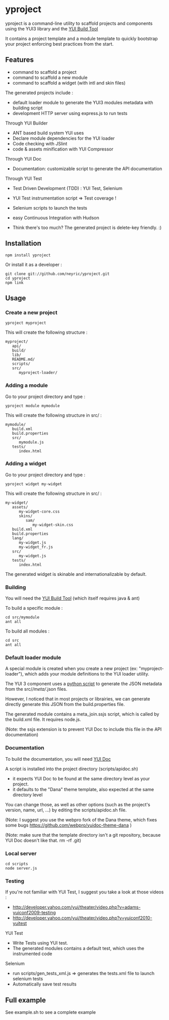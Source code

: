 # yproject

yproject is a command-line utility to scaffold projects and components using the YUI3 library and the [YUI Build Tool](http://yuilibrary.com/projects/builder)

It contains a project template and a module template to quickly bootstrap your project enforcing best practices from the start.

## Features

 * command to scaffold a project
 * command to scaffold a new module
 * command to scaffold a widget (with intl and skin files)

The generated projects include :

 * default loader module to generate the YUI3 modules metadata with building script
 * development HTTP server using express.js to run tests

Through YUI Builder 

 * ANT based build system YUI uses
 * Declare module dependencies for the YUI loader
 * Code checking with JSlint
 * code & assets minification with YUI Compressor
 
Through YUI Doc

 * Documentation: customizable script to generate the API documentation
 
Through YUI Test

 * Test Driven Development (TDD) : YUI Test, Selenium
 * YUI Test instrumentation script => Test coverage !
 * Selenium scripts to launch the tests
 * easy Continuous Integration with Hudson
 
 * Think there's too much? The generated project is delete-key friendly. :)

## Installation

    npm install yproject

Or install it as a developer :

    git clone git://github.com/neyric/yproject.git
    cd yproject
    npm link


## Usage

### Create a new project

    yproject myproject
    
This will create the following structure :

    myproject/
       api/
       build/
       lib/
       README.md/
       scripts/
       src/
          myproject-loader/

### Adding a module

Go to your project directory and type :

    yproject module mymodule 

This will create the following structure in src/ :

    mymodule/
       build.xml
       build.properties
       src/
          mymodule.js
       tests/
          index.html

### Adding a widget

Go to your project directory and type :

    yproject widget my-widget

This will create the following structure in src/ :

    my-widget/
       assets/
          my-widget-core.css
          skins/
             sam/
                my-widget-skin.css
       build.xml
       build.properties
       lang/
          my-widget.js
          my-widget_fr.js
       src/
          my-widget.js
       tests/
          index.html

The generated widget is skinable and internationalizable by default.

### Building

You will need the [YUI Build Tool](http://yuilibrary.com/projects/builder) (which itself requires java & ant)

To build a specific module :

    cd src/mymodule
    ant all

To build all modules :

    cd src
    ant all

### Default loader module

A special module is created when you create a new project (ex: "myproject-loader"), which adds your module definitions to the YUI loader utility.

The YUI 3 component uses a [python script](https://github.com/yui/yui3/blob/master/src/loader/meta_join.py) to generate the JSON metadata from the src/*/meta/*.json files. 

However, I noticed that in most projects or librairies, we can generate directly generate this JSON from the build.properties file.

The generated module contains a meta_join.ssjs script, which is called by the build.xml file.
It requires node.js.

(Note: the ssjs extension is to prevent YUI Doc to include this file in the API documentation)

### Documentation

To build the documentation, you will need [YUI Doc](http://developer.yahoo.com/yui/yuidoc/)

A script is installed into the project directory (scripts/apidoc.sh)

 * it expects YUI Doc to be found at the same directory level as your project.
 * it defaults to the "Dana" theme template, also expected at the same directory level

You can change those, as well as other options (such as the project's version, name, url, ...) by editing the scripts/apidoc.sh file.

(Note: I suggest you use the webpro fork of the Dana theme, which fixes some bugs https://github.com/webpro/yuidoc-theme-dana )

(Note: make sure that the template directory isn't a git repository, because YUI Doc doesn't like that. rm -rf .git)


### Local server

    cd scripts
    node server.js

### Testing

If you're not familiar with YUI Test, I suggest you take a look at those videos :

 * http://developer.yahoo.com/yui/theater/video.php?v=adams-yuiconf2009-testing
 * http://developer.yahoo.com/yui/theater/video.php?v=yuiconf2010-yuitest

YUI Test

 * Write Tests using YUI test. 
 * The generated modules contains a default test, which uses the instrumented code

Selenium

 * run scripts/gen_tests_xml.js => generates the tests.xml file to launch selenium tests
 * Automatically save test results


## Full example

See example.sh to see a complete example

